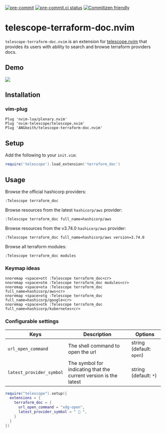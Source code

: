 [![pre-commit](https://img.shields.io/badge/pre--commit-enabled-brightgreen?logo=pre-commit&logoColor=white)](https://github.com/pre-commit/pre-commit)
[![pre-commit.ci status](https://results.pre-commit.ci/badge/github/ANGkeith/telescope-terraform-doc.nvim/main.svg)](https://results.pre-commit.ci/latest/github/ANGkeith/telescope-terraform-doc.nvim/main)
[![Commitizen friendly](https://img.shields.io/badge/commitizen-friendly-brightgreen.svg)](http://commitizen.github.io/cz-cli/)


# telescope-terraform-doc.nvim

`telescope-terraform-doc.nvim` is an extension for [telescope.nvim](https://github.com/nvim-telescope/telescope.nvim) that provides its users with ability to search and browse terraform providers docs.

## Demo
![](./media/demo.gif)

## Installation
### vim-plug
```viml
Plug 'nvim-lua/plenary.nvim'
Plug 'nvim-telescope/telescope.nvim'
Plug 'ANGkeith/telescope-terraform-doc.nvim'
```
## Setup
Add the following to your `init.vim`:
``` lua
require('telescope').load_extension('terraform_doc')
```

## Usage
Browse the official hashicorp providers:
```vim
:Telescope terraform_doc
```

Browse resources from the latest `hashicorp/aws` provider:
```vim
:Telescope terraform_doc full_name=hashicorp/aws
```

Browse resources from the v3.74.0 `hashicorp/aws` provider:
```vim
:Telescope terraform_doc full_name=hashicorp/aws version=3.74.0
```

Browse all terraform modules:
```vim
:Telescope terraform_doc modules
```

### Keymap ideas
```vim
nnoremap <space>ott :Telescope terraform_doc<cr>
nnoremap <space>otm :Telescope terraform_doc modules<cr>
nnoremap <space>ota :Telescope terraform_doc full_name=hashicorp/aws<cr>
nnoremap <space>otg :Telescope terraform_doc full_name=hashicorp/google<cr>
nnoremap <space>otk :Telescope terraform_doc full_name=hashicorp/kubernetes<cr>
```

### Configurable settings
| Keys                     | Description                                                      | Options                    |
|--------------------------|------------------------------------------------------------------|----------------------------|
| `url_open_command`       | The shell command to open the url                                | string (default: `open`)   |
| `latest_provider_symbol` | The symbol for indicating that the current version is the latest | string (default: `*`)      |

```lua
require("telescope").setup({
  extensions = {
    terraform_doc = {
      url_open_command = "xdg-open",
      latest_provider_symbol = "  ",
    }
  }
})
```
